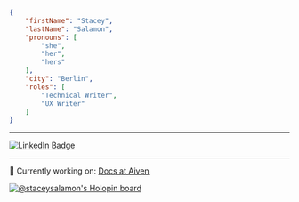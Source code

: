 ```json

{
	"firstName": "Stacey",
	"lastName": "Salamon",
	"pronouns": [
		"she",
		"her",
		"hers"
	],
	"city": "Berlin",
	"roles": [
		"Technical Writer",
		"UX Writer"
	]
}
```

___

<div id="badges">
  <a href="https://www.linkedin.com/in/stacey-salamon">
    <img src="https://img.shields.io/badge/LinkedIn-blue?style=for-the-badge&logo=linkedin&logoColor=white" alt="LinkedIn Badge"/>
  </a>
</div>

___

🔭 Currently working on: <a href="https://github.com/aiven/devportal">Docs at Aiven</a>


[![@staceysalamon's Holopin board](https://holopin.me/staceysalamon)](https://holopin.io/@staceysalamon)
